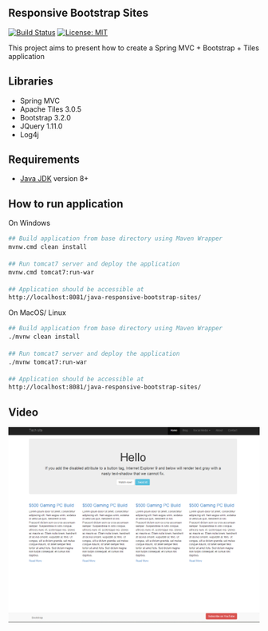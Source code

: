 ## Responsive Bootstrap Sites

[![Build Status](https://github.com/vadymdev716/java-responsive-bootstrap-sites/workflows/Java%20CI%20with%20Maven/badge.svg)](https://github.com/vadymdev716/java-responsive-bootstrap-sites/actions?query=workflow%3A%22Java+CI+with+Maven%22)
[![License: MIT](https://img.shields.io/badge/License-MIT-yellow.svg)](https://github.com/vadymdev716/java-responsive-bootstrap-sites/blob/master/LICENSE)

This project aims to present how to create a Spring MVC + Bootstrap + Tiles application

## Libraries

- Spring MVC
- Apache Tiles 3.0.5
- Bootstrap 3.2.0
- JQuery 1.11.0
- Log4j

## Requirements

- [Java JDK](https://www.oracle.com/pl/java/technologies/javase-downloads.html) version 8+

## How to run application

On Windows

```bash
## Build application from base directory using Maven Wrapper
mvnw.cmd clean install

## Run tomcat7 server and deploy the application
mvnw.cmd tomcat7:run-war

## Application should be accessible at
http://localhost:8081/java-responsive-bootstrap-sites/
```

On MacOS/ Linux

```bash
## Build application from base directory using Maven Wrapper
./mvnw clean install

## Run tomcat7 server and deploy the application
./mvnw tomcat7:run-war

## Application should be accessible at
http://localhost:8081/java-responsive-bootstrap-sites/
```

## Video

![Video](https://github.com/vadymdev716/java-responsive-bootstrap-sites/blob/master/src/main/resources/img/screen_bootstrap.png)
